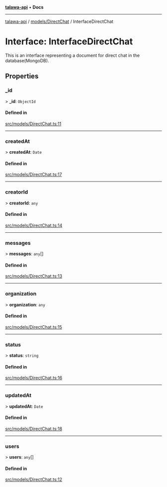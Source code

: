 [**talawa-api**](../../../README.md) • **Docs**

***

[talawa-api](../../../modules.md) / [models/DirectChat](../README.md) / InterfaceDirectChat

# Interface: InterfaceDirectChat

This is an interface representing a document for direct chat in the database(MongoDB).

## Properties

### \_id

\> **\_id**: `ObjectId`

#### Defined in

[src/models/DirectChat.ts:11](https://github.com/PalisadoesFoundation/talawa-api/blob/2f8fb6988cd34004fbbf76550c8eef691b861a19/src/models/DirectChat.ts#L11)

***

### createdAt

\> **createdAt**: `Date`

#### Defined in

[src/models/DirectChat.ts:17](https://github.com/PalisadoesFoundation/talawa-api/blob/2f8fb6988cd34004fbbf76550c8eef691b861a19/src/models/DirectChat.ts#L17)

***

### creatorId

\> **creatorId**: `any`

#### Defined in

[src/models/DirectChat.ts:14](https://github.com/PalisadoesFoundation/talawa-api/blob/2f8fb6988cd34004fbbf76550c8eef691b861a19/src/models/DirectChat.ts#L14)

***

### messages

\> **messages**: `any`[]

#### Defined in

[src/models/DirectChat.ts:13](https://github.com/PalisadoesFoundation/talawa-api/blob/2f8fb6988cd34004fbbf76550c8eef691b861a19/src/models/DirectChat.ts#L13)

***

### organization

\> **organization**: `any`

#### Defined in

[src/models/DirectChat.ts:15](https://github.com/PalisadoesFoundation/talawa-api/blob/2f8fb6988cd34004fbbf76550c8eef691b861a19/src/models/DirectChat.ts#L15)

***

### status

\> **status**: `string`

#### Defined in

[src/models/DirectChat.ts:16](https://github.com/PalisadoesFoundation/talawa-api/blob/2f8fb6988cd34004fbbf76550c8eef691b861a19/src/models/DirectChat.ts#L16)

***

### updatedAt

\> **updatedAt**: `Date`

#### Defined in

[src/models/DirectChat.ts:18](https://github.com/PalisadoesFoundation/talawa-api/blob/2f8fb6988cd34004fbbf76550c8eef691b861a19/src/models/DirectChat.ts#L18)

***

### users

\> **users**: `any`[]

#### Defined in

[src/models/DirectChat.ts:12](https://github.com/PalisadoesFoundation/talawa-api/blob/2f8fb6988cd34004fbbf76550c8eef691b861a19/src/models/DirectChat.ts#L12)
